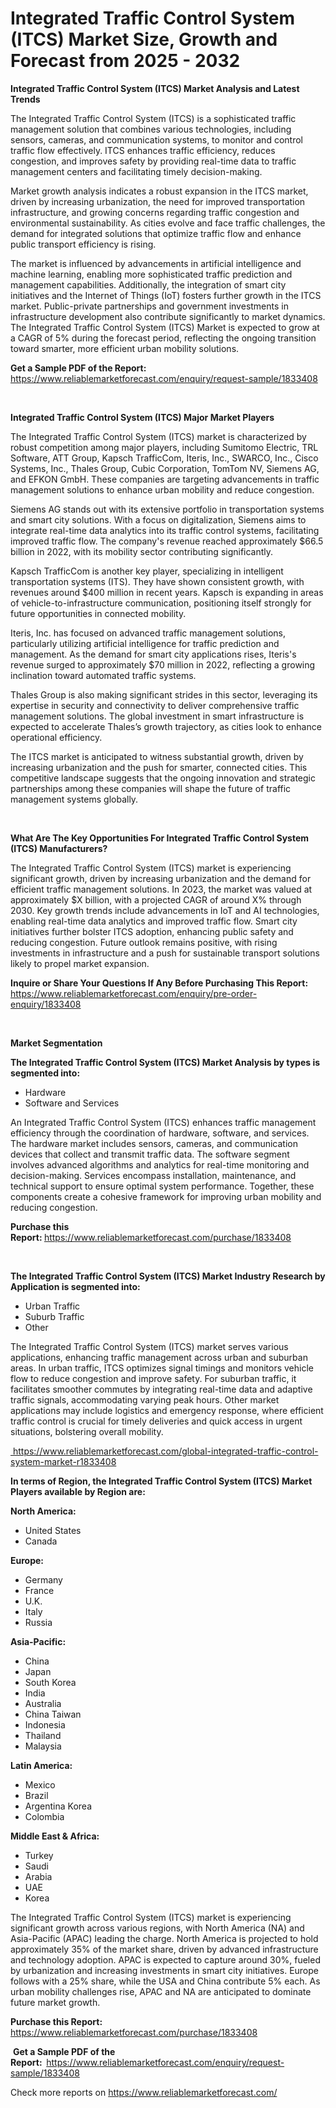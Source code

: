 <p><h1>Integrated Traffic Control System (ITCS) Market Size, Growth and Forecast from 2025 - 2032</h1></p><p><strong>Integrated Traffic Control System (ITCS) Market Analysis and Latest Trends</strong></p>
<p><p>The Integrated Traffic Control System (ITCS) is a sophisticated traffic management solution that combines various technologies, including sensors, cameras, and communication systems, to monitor and control traffic flow effectively. ITCS enhances traffic efficiency, reduces congestion, and improves safety by providing real-time data to traffic management centers and facilitating timely decision-making. </p><p>Market growth analysis indicates a robust expansion in the ITCS market, driven by increasing urbanization, the need for improved transportation infrastructure, and growing concerns regarding traffic congestion and environmental sustainability. As cities evolve and face traffic challenges, the demand for integrated solutions that optimize traffic flow and enhance public transport efficiency is rising. </p><p>The market is influenced by advancements in artificial intelligence and machine learning, enabling more sophisticated traffic prediction and management capabilities. Additionally, the integration of smart city initiatives and the Internet of Things (IoT) fosters further growth in the ITCS market. Public-private partnerships and government investments in infrastructure development also contribute significantly to market dynamics. The Integrated Traffic Control System (ITCS) Market is expected to grow at a CAGR of 5% during the forecast period, reflecting the ongoing transition toward smarter, more efficient urban mobility solutions.</p></p>
<p><strong>Get a Sample PDF of the Report:&nbsp;</strong> <a href="https://www.reliablemarketforecast.com/enquiry/request-sample/1833408?utm_campaign=3089&utm_medium=2&utm_source=Github&utm_content=ia&utm_term=11032025&utm_id=integrated-traffic-control-system-itcs">https://www.reliablemarketforecast.com/enquiry/request-sample/1833408</a></p>
<p>&nbsp;</p>
<p><strong>Integrated Traffic Control System (ITCS) Major Market Players</strong></p>
<p><p>The Integrated Traffic Control System (ITCS) market is characterized by robust competition among major players, including Sumitomo Electric, TRL Software, ATT Group, Kapsch TrafficCom, Iteris, Inc., SWARCO, Inc., Cisco Systems, Inc., Thales Group, Cubic Corporation, TomTom NV, Siemens AG, and EFKON GmbH. These companies are targeting advancements in traffic management solutions to enhance urban mobility and reduce congestion.</p><p>Siemens AG stands out with its extensive portfolio in transportation systems and smart city solutions. With a focus on digitalization, Siemens aims to integrate real-time data analytics into its traffic control systems, facilitating improved traffic flow. The company's revenue reached approximately $66.5 billion in 2022, with its mobility sector contributing significantly.</p><p>Kapsch TrafficCom is another key player, specializing in intelligent transportation systems (ITS). They have shown consistent growth, with revenues around $400 million in recent years. Kapsch is expanding in areas of vehicle-to-infrastructure communication, positioning itself strongly for future opportunities in connected mobility.</p><p>Iteris, Inc. has focused on advanced traffic management solutions, particularly utilizing artificial intelligence for traffic prediction and management. As the demand for smart city applications rises, Iteris's revenue surged to approximately $70 million in 2022, reflecting a growing inclination toward automated traffic systems.</p><p>Thales Group is also making significant strides in this sector, leveraging its expertise in security and connectivity to deliver comprehensive traffic management solutions. The global investment in smart infrastructure is expected to accelerate Thales’s growth trajectory, as cities look to enhance operational efficiency.</p><p>The ITCS market is anticipated to witness substantial growth, driven by increasing urbanization and the push for smarter, connected cities. This competitive landscape suggests that the ongoing innovation and strategic partnerships among these companies will shape the future of traffic management systems globally.</p></p>
<p>&nbsp;</p>
<p><strong>What Are The Key Opportunities For Integrated Traffic Control System (ITCS) Manufacturers?</strong></p>
<p><p>The Integrated Traffic Control System (ITCS) market is experiencing significant growth, driven by increasing urbanization and the demand for efficient traffic management solutions. In 2023, the market was valued at approximately $X billion, with a projected CAGR of around X% through 2030. Key growth trends include advancements in IoT and AI technologies, enabling real-time data analytics and improved traffic flow. Smart city initiatives further bolster ITCS adoption, enhancing public safety and reducing congestion. Future outlook remains positive, with rising investments in infrastructure and a push for sustainable transport solutions likely to propel market expansion.</p></p>
<p><strong>Inquire or Share Your Questions If Any Before Purchasing This Report:</strong> <a href="https://www.reliablemarketforecast.com/enquiry/pre-order-enquiry/1833408?utm_campaign=3089&utm_medium=2&utm_source=Github&utm_content=ia&utm_term=11032025&utm_id=integrated-traffic-control-system-itcs">https://www.reliablemarketforecast.com/enquiry/pre-order-enquiry/1833408</a></p>
<p>&nbsp;</p>
<p><strong>Market Segmentation</strong></p>
<p><strong>The Integrated Traffic Control System (ITCS) Market Analysis by types is segmented into:</strong></p>
<p><ul><li>Hardware</li><li>Software and Services</li></ul></p>
<p><p>An Integrated Traffic Control System (ITCS) enhances traffic management efficiency through the coordination of hardware, software, and services. The hardware market includes sensors, cameras, and communication devices that collect and transmit traffic data. The software segment involves advanced algorithms and analytics for real-time monitoring and decision-making. Services encompass installation, maintenance, and technical support to ensure optimal system performance. Together, these components create a cohesive framework for improving urban mobility and reducing congestion.</p></p>
<p><strong>Purchase this Report:&nbsp;</strong><a href="https://www.reliablemarketforecast.com/purchase/1833408?utm_campaign=3089&utm_medium=2&utm_source=Github&utm_content=ia&utm_term=11032025&utm_id=integrated-traffic-control-system-itcs">https://www.reliablemarketforecast.com/purchase/1833408</a></p>
<p>&nbsp;</p>
<p><strong>The Integrated Traffic Control System (ITCS) Market Industry Research by Application is segmented into:</strong></p>
<p><ul><li>Urban Traffic</li><li>Suburb Traffic</li><li>Other</li></ul></p>
<p><p>The Integrated Traffic Control System (ITCS) market serves various applications, enhancing traffic management across urban and suburban areas. In urban traffic, ITCS optimizes signal timings and monitors vehicle flow to reduce congestion and improve safety. For suburban traffic, it facilitates smoother commutes by integrating real-time data and adaptive traffic signals, accommodating varying peak hours. Other market applications may include logistics and emergency response, where efficient traffic control is crucial for timely deliveries and quick access in urgent situations, bolstering overall mobility.</p></p>
<p><a href="https://www.reliablemarketforecast.com/global-integrated-traffic-control-system-market-r1833408?utm_campaign=3089&utm_medium=2&utm_source=Github&utm_content=ia&utm_term=11032025&utm_id=integrated-traffic-control-system-itcs">&nbsp;https://www.reliablemarketforecast.com/global-integrated-traffic-control-system-market-r1833408</a></p>
<p><strong>In terms of Region, the Integrated Traffic Control System (ITCS) Market Players available by Region are:</strong></p>
<p>
    <p> <strong> North America: </strong>
        <ul>
            <li>United States</li>
            <li>Canada</li>
        </ul>
        </p> 
    <p> <strong> Europe: </strong>
        <ul>
            <li>Germany</li>
            <li>France</li>
            <li>U.K.</li>
            <li>Italy</li>
            <li>Russia</li>
        </ul>
        </p> 
    <p> <strong> Asia-Pacific: </strong>
        <ul>
            <li>China</li>
            <li>Japan</li>
            <li>South Korea</li>
            <li>India</li>
            <li>Australia</li>
            <li>China Taiwan</li>
            <li>Indonesia</li>
            <li>Thailand</li>
            <li>Malaysia</li>
        </ul>
        </p> 
    <p> <strong> Latin America: </strong>
        <ul>
            <li>Mexico</li>
            <li>Brazil</li>
            <li>Argentina Korea</li>
            <li>Colombia</li>
        </ul>
        </p> 
    <p> <strong> Middle East & Africa: </strong>
        <ul>
            <li>Turkey</li>
            <li>Saudi</li>
            <li>Arabia</li>
            <li>UAE</li>
            <li>Korea</li>
        </ul>
    </p>
    </p>
<p><p>The Integrated Traffic Control System (ITCS) market is experiencing significant growth across various regions, with North America (NA) and Asia-Pacific (APAC) leading the charge. North America is projected to hold approximately 35% of the market share, driven by advanced infrastructure and technology adoption. APAC is expected to capture around 30%, fueled by urbanization and increasing investments in smart city initiatives. Europe follows with a 25% share, while the USA and China contribute 5% each. As urban mobility challenges rise, APAC and NA are anticipated to dominate future market growth.</p></p>
<p><strong>Purchase this Report: </strong><a href="https://www.reliablemarketforecast.com/purchase/1833408?utm_campaign=3089&utm_medium=2&utm_source=Github&utm_content=ia&utm_term=11032025&utm_id=integrated-traffic-control-system-itcs">https://www.reliablemarketforecast.com/purchase/1833408</a></p>
<p>&nbsp;<strong>Get a Sample PDF of the Report:&nbsp;&nbsp;</strong><a href="https://www.reliablemarketforecast.com/enquiry/request-sample/1833408?utm_campaign=3089&utm_medium=2&utm_source=Github&utm_content=ia&utm_term=11032025&utm_id=integrated-traffic-control-system-itcs">https://www.reliablemarketforecast.com/enquiry/request-sample/1833408</a></p>
<p><strong></strong></p>
<p>Check more reports on <a href="https://www.reliablemarketforecast.com/?utm_campaign=3089&utm_medium=2&utm_source=Github&utm_content=ia&utm_term=11032025&utm_id=integrated-traffic-control-system-itcs">https://www.reliablemarketforecast.com/</a></p>
